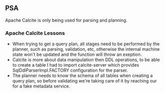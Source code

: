 ## PSA
Apache Calcite is only being used for parsing and planning.

### Apache Calcite Lessons
- When trying to get a query plan, all stages need to be performed by the planner, such as parsing, validation, etc, otherwise the internal machine state won't be updated and the function will throw an exeption.
- Calcite is more about data manipulation then DDL operations, to be able to create a table I had to import calcite-server which provides SqlDdlParserImpl.FACTORY configuration for the parser.
- The planner needs to know the schema of all tables when creating a query plan, so before validating we're taking care of it by reaching our for a fake metadata service.

